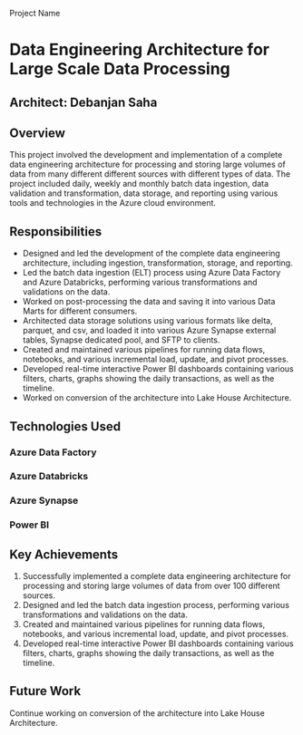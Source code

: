 Project Name

#   Data Engineering Architecture for Large Scale Data Processing

## Architect: Debanjan Saha


##  Overview

This project involved the development and implementation of a complete data engineering architecture for processing and storing large volumes of data from many different different sources with different types of data. The project included daily, weekly and monthly batch data ingestion, data validation and transformation, data storage, and reporting using various tools and technologies in the Azure cloud environment.

##  Responsibilities

- Designed and led the development of the complete data engineering architecture, including ingestion, transformation, storage, and reporting.
- Led the batch data ingestion (ELT) process using Azure Data Factory and Azure Databricks, performing various transformations and validations on the data.
- Worked on post-processing the data and saving it into various Data Marts for different consumers.
- Architected data storage solutions using various formats like delta, parquet, and csv, and loaded it into various Azure Synapse external tables, Synapse dedicated pool, and SFTP to clients.
- Created and maintained various pipelines for running data flows, notebooks, and various incremental load, update, and pivot processes.
- Developed real-time interactive Power BI dashboards containing various filters, charts, graphs showing the daily transactions, as well as the timeline.
- Worked on conversion of the architecture into Lake House Architecture.

## Technologies Used

### Azure Data Factory
### Azure Databricks
### Azure Synapse
### Power BI

## Key Achievements

1. Successfully implemented a complete data engineering architecture for processing and storing large volumes of data from over 100 different sources.
2. Designed and led the batch data ingestion process, performing various transformations and validations on the data.
3. Created and maintained various pipelines for running data flows, notebooks, and various incremental load, update, and pivot processes.
4. Developed real-time interactive Power BI dashboards containing various filters, charts, graphs showing the daily transactions, as well as the timeline.

## Future Work

Continue working on conversion of the architecture into Lake House Architecture.

